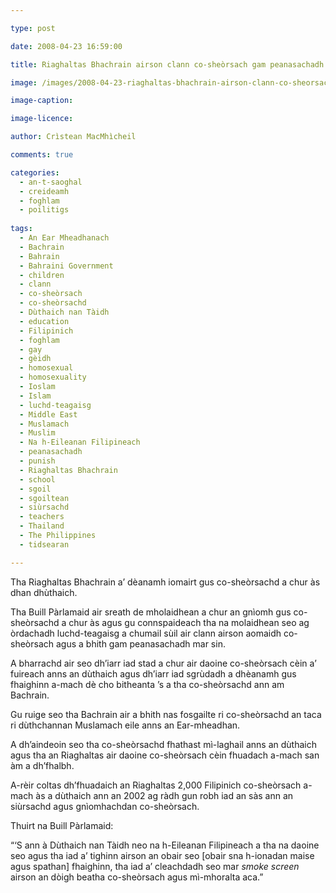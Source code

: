 ```yaml
---

type: post

date: 2008-04-23 16:59:00

title: Riaghaltas Bhachrain airson clann co-sheòrsach gam peanasachadh

image: /images/2008-04-23-riaghaltas-bhachrain-airson-clann-co-sheorsach-gam-peanasachadh.jpg

image-caption:

image-licence:

author: Crìstean MacMhìcheil

comments: true

categories:
  - an-t-saoghal
  - creideamh
  - foghlam
  - poilitigs
  
tags:
  - An Ear Mheadhanach
  - Bachrain
  - Bahrain
  - Bahraini Government
  - children
  - clann
  - co-sheòrsach
  - co-sheòrsachd
  - Dùthaich nan Tàidh
  - education
  - Filipinich
  - foghlam
  - gay
  - gèidh
  - homosexual
  - homosexuality
  - Ioslam
  - Islam
  - luchd-teagaisg
  - Middle East
  - Muslamach
  - Muslim
  - Na h-Eileanan Filipineach
  - peanasachadh
  - punish
  - Riaghaltas Bhachrain
  - school
  - sgoil
  - sgoiltean
  - siùrsachd
  - teachers
  - Thailand
  - The Philippines
  - tidsearan

---
```


Tha Riaghaltas Bhachrain a&#8217; dèanamh iomairt gus co-sheòrsachd a chur às dhan dhùthaich.

<!--more-->

Tha Buill Pàrlamaid air sreath de mholaidhean a chur an gnìomh gus co-sheòrsachd a chur às agus gu connspaideach tha na molaidhean seo ag òrdachadh luchd-teagaisg a chumail sùil air clann airson aomaidh co-sheòrsach agus a bhith gam peanasachadh mar sin.

A bharrachd air seo dh&#8217;iarr iad stad a chur air daoine co-sheòrsach cèin a&#8217; fuireach anns an dùthaich agus dh&#8217;iarr iad sgrùdadh a dhèanamh gus fhaighinn a-mach dè cho bitheanta &#8217;s a tha co-sheòrsachd ann am Bachrain.

Gu ruige seo tha Bachrain air a bhith nas fosgailte ri co-sheòrsachd an taca ri dùthchannan Muslamach eile anns an Ear-mheadhan.

A dh&#8217;aindeoin seo tha co-sheòrsachd fhathast mì-laghail anns an dùthaich agus tha an Riaghaltas air daoine co-sheòrsach cèin fhuadach a-mach san àm a dh&#8217;fhalbh.

A-rèir coltas dh&#8217;fhuadaich an Riaghaltas 2,000 Filipinich co-sheòrsach a-mach às a dùthaich ann an 2002 ag ràdh gun robh iad an sàs ann an siùrsachd agus gnìomhachdan co-sheòrsach.

Thuirt na Buill Pàrlamaid:

&#8220;&#8216;S ann à Dùthaich nan Tàidh neo na h-Eileanan Filipineach a tha na daoine seo agus tha iad a&#8217; tighinn airson an obair seo [obair sna h-ionadan maise agus spathan] fhaighinn, tha iad a&#8217; cleachdadh seo mar _smoke screen_ airson an dòigh beatha co-sheòrsach agus mì-mhoralta aca.&#8221;
